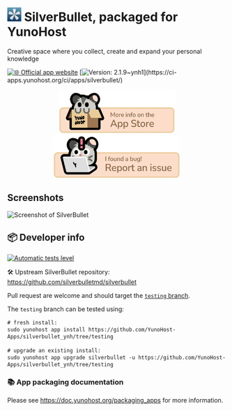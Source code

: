 <!--
N.B.: This README was automatically generated by <https://github.com/YunoHost/apps_tools/blob/main/readme_generator>
It shall NOT be edited by hand.
-->

<h1>
  <img src="https://raw.githubusercontent.com/YunoHost/apps/main/logos/silverbullet.png" width="32px" alt="Logo of SilverBullet">
  SilverBullet, packaged for YunoHost
</h1>

Creative space where you collect, create and expand your personal knowledge

[![🌐 Official app website](https://img.shields.io/badge/Official_app_website-darkgreen?style=for-the-badge)](https://silverbullet.md)
[![Version: 2.1.9~ynh1](https://img.shields.io/badge/Version-2.1.9~ynh1-rgb(18,138,11)?style=for-the-badge)](https://ci-apps.yunohost.org/ci/apps/silverbullet/)

<div align="center">
<a href="https://apps.yunohost.org/app/silverbullet"><img height="100px" src="https://github.com/YunoHost/yunohost-artwork/raw/refs/heads/main/badges/neopossum-badges/badge_more_info_on_the_appstore.svg"/></a>
<a href="https://github.com/YunoHost-Apps/silverbullet_ynh/issues"><img height="100px" src="https://github.com/YunoHost/yunohost-artwork/raw/refs/heads/main/badges/neopossum-badges/badge_report_an_issue.svg"/></a>
</div>


## Screenshots
![Screenshot of SilverBullet](./doc/screenshots/silverbullet.jpg)

## 📦 Developer info

[![Automatic tests level](https://apps.yunohost.org/badge/cilevel/silverbullet)](https://ci-apps.yunohost.org/ci/apps/silverbullet/)

🛠️ Upstream SilverBullet repository: <https://github.com/silverbulletmd/silverbullet>

Pull request are welcome and should target the [`testing` branch](https://github.com/YunoHost-Apps/silverbullet_ynh/tree/testing).

The `testing` branch can be tested using:
```
# fresh install:
sudo yunohost app install https://github.com/YunoHost-Apps/silverbullet_ynh/tree/testing

# upgrade an existing install:
sudo yunohost app upgrade silverbullet -u https://github.com/YunoHost-Apps/silverbullet_ynh/tree/testing
```

### 📚 App packaging documentation

Please see <https://doc.yunohost.org/packaging_apps> for more information.